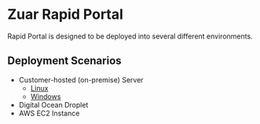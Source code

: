 # Zuar Rapid Portal

Rapid Portal is designed to be deployed into several different environments.

## Deployment Scenarios

* Customer-hosted (on-premise) Server
    * [Linux](customer-hosted/customer-hosted-linux.md)
    * [Windows](customer-hosted/customer-hosted-windows.md)
* Digital Ocean Droplet
* AWS EC2 Instance
